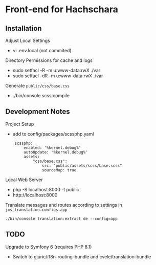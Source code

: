 Front-end for Hachschara
========================

Installation
------------
Adjust Local Settings

- vi .env.local (not commited)

Directory Permissions for cache and logs

- sudo setfacl -R -m u:www-data:rwX ./var
- sudo setfacl -dR -m u:www-data:rwX ./var

Generate `public/css/base.css`

- ./bin/console scss:compile

Development Notes
-----------------
Project Setup

- add to config/packages/scssphp.yaml
```
    scssphp:
        enabled: '%kernel.debug%'
        autoUpdate: '%kernel.debug%'
        assets:
            "css/base.css":
                src: "public/assets/scss/base.scss"
                sourceMap: true
```

Local Web Server
- php -S localhost:8000 -t public
- http://localhost:8000

Translate messages and routes according to settings in
`jms_translation.configs.app`

    ./bin/console translation:extract de --config=app

TODO
----
Upgrade to Symfony 6 (requires PHP 8.1)
* Switch to gjuric/i18n-routing-bundle and cvele/translation-bundle
